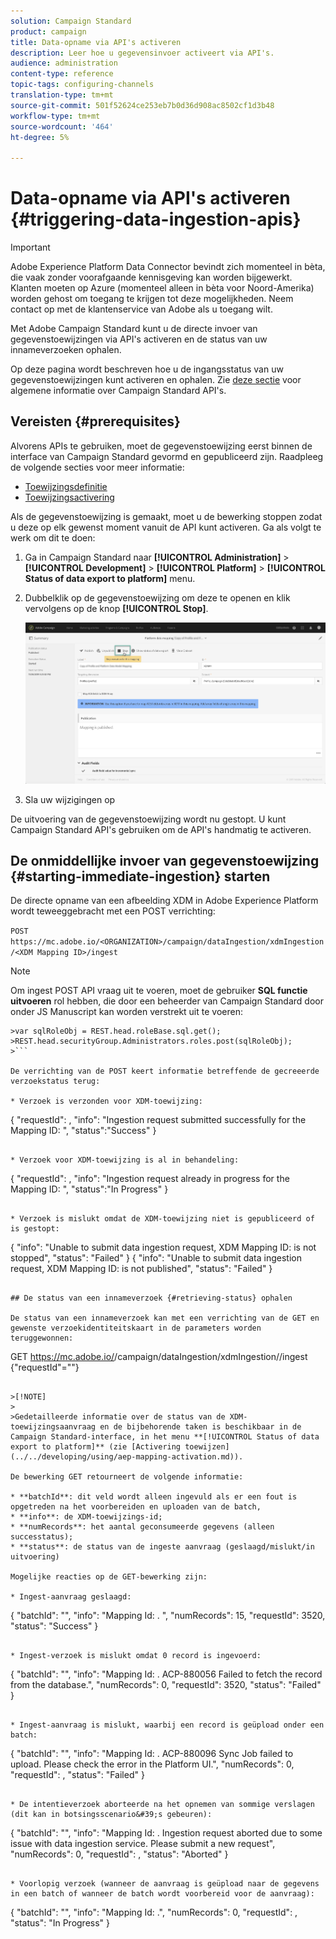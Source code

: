 ```yaml
---
solution: Campaign Standard
product: campaign
title: Data-opname via API's activeren
description: Leer hoe u gegevensinvoer activeert via API's.
audience: administration
content-type: reference
topic-tags: configuring-channels
translation-type: tm+mt
source-git-commit: 501f52624ce253eb7b0d36d908ac8502cf1d3b48
workflow-type: tm+mt
source-wordcount: '464'
ht-degree: 5%

---
```



# Data-opname via API&#39;s activeren {#triggering-data-ingestion-apis}

>[!IMPORTANT]
>
>Adobe Experience Platform Data Connector bevindt zich momenteel in bèta, die vaak zonder voorafgaande kennisgeving kan worden bijgewerkt. Klanten moeten op Azure (momenteel alleen in bèta voor Noord-Amerika) worden gehost om toegang te krijgen tot deze mogelijkheden. Neem contact op met de klantenservice van Adobe als u toegang wilt.

Met Adobe Campaign Standard kunt u de directe invoer van gegevenstoewijzingen via API&#39;s activeren en de status van uw innameverzoeken ophalen.

Op deze pagina wordt beschreven hoe u de ingangsstatus van uw gegevenstoewijzingen kunt activeren en ophalen. Zie [deze sectie](../../api/using/get-started-apis.md) voor algemene informatie over Campaign Standard API&#39;s.

## Vereisten {#prerequisites}

Alvorens APIs te gebruiken, moet de gegevenstoewijzing eerst binnen de interface van Campaign Standard gevormd en gepubliceerd zijn. Raadpleeg de volgende secties voor meer informatie:

* [Toewijzingsdefinitie](../../developing/using/aep-mapping-definition.md)
* [Toewijzingsactivering](../../developing/using/aep-mapping-activation.md)

Als de gegevenstoewijzing is gemaakt, moet u de bewerking stoppen zodat u deze op elk gewenst moment vanuit de API kunt activeren. Ga als volgt te werk om dit te doen:

1. Ga in Campaign Standard naar **[!UICONTROL Administration]** > **[!UICONTROL Development]** > **[!UICONTROL Platform]** > **[!UICONTROL Status of data export to platform]** menu.

1. Dubbelklik op de gegevenstoewijzing om deze te openen en klik vervolgens op de knop **[!UICONTROL Stop]**.

   ![](assets/aep_datamapping_stop.png)

1. Sla uw wijzigingen op

De uitvoering van de gegevenstoewijzing wordt nu gestopt. U kunt Campaign Standard API&#39;s gebruiken om de API&#39;s handmatig te activeren.

## De onmiddellijke invoer van gegevenstoewijzing {#starting-immediate-ingestion} starten

De directe opname van een afbeelding XDM in Adobe Experience Platform wordt teweeggebracht met een POST verrichting:

`POST https://mc.adobe.io/<ORGANIZATION>/campaign/dataIngestion/xdmIngestion/<XDM Mapping ID>/ingest`

>[!NOTE]
>
>Om ingest POST API vraag uit te voeren, moet de gebruiker **SQL functie uitvoeren** rol hebben, die door een beheerder van Campaign Standard door onder JS Manuscript kan worden verstrekt uit te voeren:
>
>
```
>var sqlRoleObj = REST.head.roleBase.sql.get();
>REST.head.securityGroup.Administrators.roles.post(sqlRoleObj);
>```

De verrichting van de POST keert informatie betreffende de gecreeerde verzoekstatus terug:

* Verzoek is verzonden voor XDM-toewijzing:

```
{
"requestId": <value>,
"info": "Ingestion request submitted successfully for the Mapping ID: <value>",
"status":"Success"
}
```

* Verzoek voor XDM-toewijzing is al in behandeling:

```
{
"requestId": <value>,
"info": "Ingestion request already in progress for the Mapping ID: <value>",
"status":"In Progress"
}
```

* Verzoek is mislukt omdat de XDM-toewijzing niet is gepubliceerd of is gestopt:

```
{
"info": "Unable to submit data ingestion request, XDM Mapping ID: <value> is not stopped",
"status": "Failed"
}
{
"info": "Unable to submit data ingestion request, XDM Mapping ID: <value> is not published",
"status": "Failed"
}
```

## De status van een innameverzoek {#retrieving-status} ophalen

De status van een innameverzoek kan met een verrichting van de GET en gewenste verzoekidentiteitskaart in de parameters worden teruggewonnen:

```
GET https://mc.adobe.io/<ORGANIZATION>/campaign/dataIngestion/xdmIngestion/<XDM Mapping ID>/ingest
{"requestId"="<value>"}
```

>[!NOTE]
>
>Gedetailleerde informatie over de status van de XDM-toewijzingsaanvraag en de bijbehorende taken is beschikbaar in de Campaign Standard-interface, in het menu **[!UICONTROL Status of data export to platform]** (zie [Activering toewijzen](../../developing/using/aep-mapping-activation.md)).

De bewerking GET retourneert de volgende informatie:

* **batchId**: dit veld wordt alleen ingevuld als er een fout is opgetreden na het voorbereiden en uploaden van de batch,
* **info**: de XDM-toewijzings-id;
* **numRecords**: het aantal geconsumeerde gegevens (alleen successtatus);
* **status**: de status van de ingeste aanvraag (geslaagd/mislukt/in uitvoering)

Mogelijke reacties op de GET-bewerking zijn:

* Ingest-aanvraag geslaagd:

   ```
   {
   "batchId": "",
   "info": "Mapping Id: <value>. ",
   "numRecords": 15,
   "requestId": 3520,
   "status": "Success"
   }
   ```

* Ingest-verzoek is mislukt omdat 0 record is ingevoerd:

   ```
   {
   "batchId": "",
   "info": "Mapping Id: <value>. ACP-880056 Failed to fetch the record from the database.",
   "numRecords": 0,
   "requestId": 3520,
   "status": "Failed"
   }
   ```

* Ingest-aanvraag is mislukt, waarbij een record is geüpload onder een batch:

   ```
   {
   "batchId": "<value>",
   "info": "Mapping Id: <value>. ACP-880096 Sync Job failed to upload. Please check the error in the Platform UI.",
   "numRecords": 0,
   "requestId": <value>,
   "status": "Failed"
   }
   ```

* De intentieverzoek aborteerde na het opnemen van sommige verslagen (dit kan in botsingsscenario&#39;s gebeuren):

   ```
   {
   "batchId": "",
   "info": "Mapping Id: <value>. Ingestion request aborted due to some issue with data ingestion service. Please submit a new request",
   "numRecords": 0,
   "requestId": <value>,
   "status": "Aborted"
   }
   ```

* Voorlopig verzoek (wanneer de aanvraag is geüpload naar de gegevens in een batch of wanneer de batch wordt voorbereid voor de aanvraag):

   ```
   {
   "batchId": "",
   "info": "Mapping Id: <value>.",
   "numRecords": 0,
   "requestId": <value>,
   "status": "In Progress"
   }
   ```
